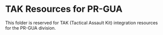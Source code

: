 # TAK Resources for PR-GUA

This folder is reserved for TAK (Tactical Assault Kit) integration resources for the PR-GUA division.
